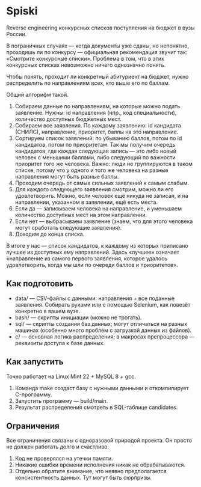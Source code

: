 # Spiski
Reverse engineering конкурсных списков поступления на бюджет в вузы России.

В пограничных случаях — когда документы уже сданы, но непонятно, проходишь ли по конкурсу — официальная рекомендация звучит так: «Смотрите конкурсные списки». Проблема в том, что в этих конкурсных списках невозможно ничего однозначно понять.

Чтобы понять, проходит ли конкретный абитуриент на бюджет, нужно распределить по направлениям всех, кто выше его по баллам.

Общий алгорифм такой.
1. Собираем данные по направлениям, на которые можно подать заявление. Нужны: id направления (нпр., код специальности), количество доступных бюджетных мест.
2. Собираем все заявления. По каждому заявлению: id кандидата (СНИЛС), направление, приоритет, баллы на это направление.
3. Сортируем список заявлений: по убыванию баллов, потом по id кандидатов, потом по приоритетам. Так мы получим очередь кандидатов, где каждая следующая запись — это либо новый человек с меньшими баллами, либо следующий по важности приоритет того же человека. Важно: люди не группируются в таком списке, потому что у одного и того же человека на разные направления могут быть разные баллы.
4. Проходим очередь от самых сильных заявлений к самым слабым.
5. Для каждого следующего заявления смотрим, можно ли его удовлетворить. Можно, если человек ещё никуда не записан, и на направлении, указанном в заявлении, ещё есть места.
  1. Если да — записываем человека на направление, и уменьшаем количество доступных мест на этом направлении.
  2. Если нет — выбрасываем заявление (знаем, что для этого человека могут сработать следующие заявления).
6. Доходим до конца списка.

В итоге у нас — список кандидатов, к каждому из которых приписано лучшее из доступных ему направлений. Здесь «лучшее» означает «направление из самого первого заявления, которое удалось удовлетворить, когда мы шли по очереди баллов и приоритетов».

## Как подготовить
* data/ — CSV-файлы с данными: направления + все поданные заявления. Собирать руками или с помощью Selenium, как повезёт конкретно в вашем вузе.
* bash/ — скрипты инициации (можно не трогать).
* sql/ — скрипты создания баз данных; могут отличаться на разных машинах (особенно много проблем с загрузкой данных из файлов).
* c/ — основная логика распределения; в макросах препроцессора — реквизиты доступа к базе данных.

## Как запустить
Точно работает на Linux Mint 22 + MySQL 8 + gcc.
1. Команда make создаст базу с нужными данными и откомпилирует C-программу.
2. Запустить программу — build/main.
3. Результат распределения смотреть в SQL-таблице candidates.

## Ограничения
Все ограничения связаны с одноразовой природой проекта. Он просто не должен работать долго и счастливо.
1. Код не проверялся на утечки памяти.
2. Никакие ошибки времени исполнения никак не обрабатываются.
3. Отдельно обратите внимание, что неявно предполагается консистентность данных. Тут могут быть сюрпризы.
